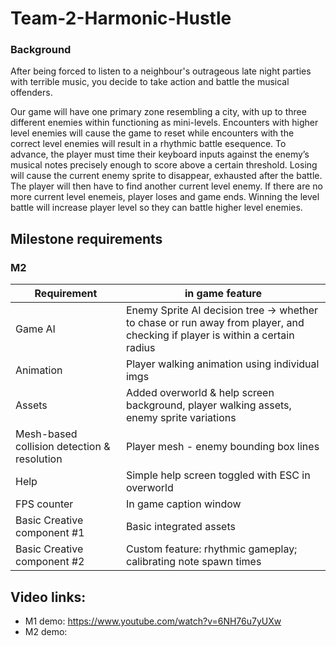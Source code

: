 # Team-2-Harmonic-Hustle

### Background

After being forced to listen to a neighbour's outrageous late night parties with terrible music, you decide to take action and battle the musical offenders. 

Our game will have one primary zone resembling a city, with up to three different enemies within functioning as mini-levels. Encounters with higher level enemies will cause the game to reset while encounters with the correct level enemies will result in a rhythmic battle esequence. To advance, the player must time their keyboard inputs against the enemy’s musical notes precisely enough to score above a certain threshold. Losing will cause the current enemy sprite to disappear, exhausted after the battle. The player will then have to find another current level enemy. If there are no more current level enemeis, player loses and game ends. Winning the level battle will increase player level so they can battle higher level enemies.

## Milestone requirements

### M2
| Requirement  | in game feature |
| ------------- | ------------- |
| Game AI  | Enemy Sprite AI decision tree -> whether to chase or run away from player, and checking if player is within a certain radius   |
| Animation  | Player walking animation using individual imgs  |
| Assets  | Added overworld & help screen background, player walking assets, enemy sprite variations  |
| Mesh-based collision detection & resolution  | Player mesh - enemy bounding box lines  |
| Help  | Simple help screen toggled with ESC in overworld  |
| FPS counter  | In game caption window |
| Basic Creative component #1 | Basic integrated assets |
| Basic Creative component #2  | Custom feature: rhythmic gameplay; calibrating note spawn times |

## Video links:
* M1 demo: https://www.youtube.com/watch?v=6NH76u7yUXw
* M2 demo: 



